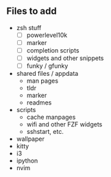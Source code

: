 ## Files to add

- zsh stuff
  - [ ] powerlevel10k
  - [ ] marker
  - [ ] completion scripts
  - [ ] widgets and other snippets
  - [ ] funky / gfunky
- shared files / appdata
  - man pages
  - tldr
  - marker
  - readmes
- scripts
  - cache manpages
  - wifi and other FZF widgets
  - sshstart, etc.
- wallpaper
- kitty
- i3
- ipython
- nvim

